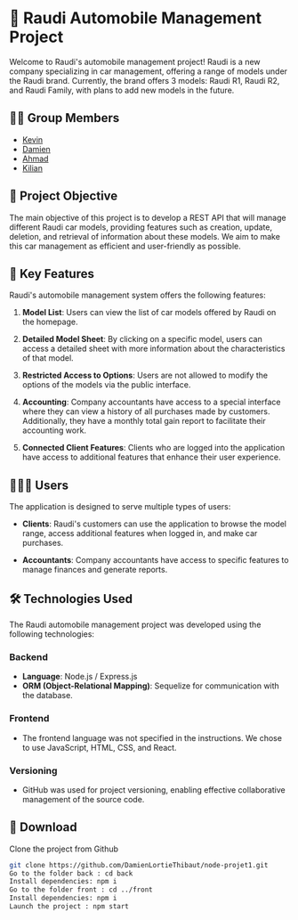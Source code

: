 # 🚗 Raudi Automobile Management Project

Welcome to Raudi's automobile management project! Raudi is a new company specializing in car management, offering a range of models under the Raudi brand. Currently, the brand offers 3 models: Raudi R1, Raudi R2, and Raudi Family, with plans to add new models in the future.

## 👨‍💻 Group Members
- [Kevin](https://github.com/Kvn9)
- [Damien](https://github.com/DamienLortieThibaut)
- [Ahmad](https://github.com/ahamie71)
- [Kilian](https://github.com/Biholo)

## 🎯 Project Objective
The main objective of this project is to develop a REST API that will manage different Raudi car models, providing features such as creation, update, deletion, and retrieval of information about these models. We aim to make this car management as efficient and user-friendly as possible.

## 🔑 Key Features
Raudi's automobile management system offers the following features:

1. **Model List**: Users can view the list of car models offered by Raudi on the homepage.

2. **Detailed Model Sheet**: By clicking on a specific model, users can access a detailed sheet with more information about the characteristics of that model.

3. **Restricted Access to Options**: Users are not allowed to modify the options of the models via the public interface.

4. **Accounting**: Company accountants have access to a special interface where they can view a history of all purchases made by customers. Additionally, they have a monthly total gain report to facilitate their accounting work.

5. **Connected Client Features**: Clients who are logged into the application have access to additional features that enhance their user experience.

## 🧑‍🤝‍🧑 Users
The application is designed to serve multiple types of users:

- **Clients**: Raudi's customers can use the application to browse the model range, access additional features when logged in, and make car purchases.

- **Accountants**: Company accountants have access to specific features to manage finances and generate reports.

## 🛠️ Technologies Used
The Raudi automobile management project was developed using the following technologies:

### Backend
- **Language**: Node.js / Express.js
- **ORM (Object-Relational Mapping)**: Sequelize for communication with the database.

### Frontend
- The frontend language was not specified in the instructions. We chose to use JavaScript, HTML, CSS, and React.

### Versioning
- GitHub was used for project versioning, enabling effective collaborative management of the source code.

## 🚀 Download
 Clone the project from Github
 ```bash
 git clone https://github.com/DamienLortieThibaut/node-projet1.git
 Go to the folder back : cd back
 Install dependencies: npm i
 Go to the folder front : cd ../front
 Install dependencies: npm i 
 Launch the project : npm start
